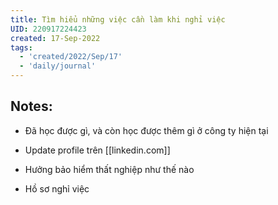 ```yaml
---
title: Tìm hiểu những việc cần làm khi nghỉ việc
UID: 220917224423
created: 17-Sep-2022
tags:
  - 'created/2022/Sep/17'
  - 'daily/journal'
---
```

## Notes:

- Đã học được gì, và còn học được thêm gì ở công ty hiện tại
- Update profile trên [[linkedin.com]]

- Hưởng bảo hiểm thất nghiệp như thế nào
- Hồ sơ nghỉ việc

